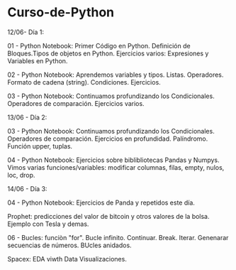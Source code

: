 # Curso-de-Python


12/06- Día 1:


01 - Python Notebook: Primer Código en Python. Definición de Bloques.Tipos de objetos en Python. Ejercicios varios: Expresiones y Variables en Python.


02 - Python Notebook: Aprendemos variables y tipos. Listas. Operadores. Formato de cadena (string). Condiciones. Ejercicios.


03 - Python Notebook: Continuamos profundizando los Condicionales. Operadores de comparación. Ejercicios varios.


13/06 - Día 2:


03 - Python Notebook: Continuamos profundizando los Condicionales. Operadores de comparación. Ejercicios en profundidad. Palíndromo. Función upper, tuplas.


04 - Python Notebook: Ejercicios sobre biblibliotecas Pandas y Numpys. Vimos varias funciones/variables: modificar columnas, filas, empty, nulos, loc, drop.

14/06 - Día 3: 

04 - Python Notebook: Ejercicios de Panda y repetidos este día.


Prophet: predicciones del valor de bitcoin y otros valores de la bolsa. Ejemplo con Tesla y demas.


06 - Bucles: funciòn "for". Bucle infinito. Continuar. Break. Iterar. Genenarar secuencias de números. 
BUcles anidados.


Spacex: EDA viwth Data Visualizaciones.
